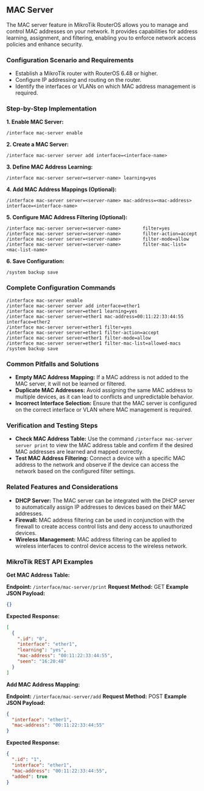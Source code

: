## MAC Server

The MAC server feature in MikroTik RouterOS allows you to manage and control MAC addresses on your network. It provides capabilities for address learning, assignment, and filtering, enabling you to enforce network access policies and enhance security.

### Configuration Scenario and Requirements

* Establish a MikroTik router with RouterOS 6.48 or higher.
* Configure IP addressing and routing on the router.
* Identify the interfaces or VLANs on which MAC address management is required.

### Step-by-Step Implementation

**1. Enable MAC Server:**

```
/interface mac-server enable
```

**2. Create a MAC Server:**

```
/interface mac-server server add interface=<interface-name>
```

**3. Define MAC Address Learning:**

```
/interface mac-server server=<server-name> learning=yes
```

**4. Add MAC Address Mappings (Optional):**

```
/interface mac-server server=<server-name> mac-address=<mac-address> interface=<interface-name>
```

**5. Configure MAC Address Filtering (Optional):**

```
/interface mac-server server=<server-name>        filter=yes
/interface mac-server server=<server-name>        filter-action=accept
/interface mac-server server=<server-name>        filter-mode=allow
/interface mac-server server=<server-name>        filter-mac-list=<mac-list-name>
```

**6. Save Configuration:**

```
/system backup save
```

### Complete Configuration Commands

```
/interface mac-server enable
/interface mac-server server add interface=ether1
/interface mac-server server=ether1 learning=yes
/interface mac-server server=ether1 mac-address=00:11:22:33:44:55 interface=ether2
/interface mac-server server=ether1 filter=yes
/interface mac-server server=ether1 filter-action=accept
/interface mac-server server=ether1 filter-mode=allow
/interface mac-server server=ether1 filter-mac-list=allowed-macs
/system backup save
```

### Common Pitfalls and Solutions

* **Empty MAC Address Mapping:** If a MAC address is not added to the MAC server, it will not be learned or filtered.
* **Duplicate MAC Addresses:** Avoid assigning the same MAC address to multiple devices, as it can lead to conflicts and unpredictable behavior.
* **Incorrect Interface Selection:** Ensure that the MAC server is configured on the correct interface or VLAN where MAC management is required.

### Verification and Testing Steps

* **Check MAC Address Table:** Use the command `/interface mac-server server print` to view the MAC address table and confirm if the desired MAC addresses are learned and mapped correctly.
* **Test MAC Address Filtering:** Connect a device with a specific MAC address to the network and observe if the device can access the network based on the configured filter settings.

### Related Features and Considerations

* **DHCP Server:** The MAC server can be integrated with the DHCP server to automatically assign IP addresses to devices based on their MAC addresses.
* **Firewall:** MAC address filtering can be used in conjunction with the firewall to create access control lists and deny access to unauthorized devices.
* **Wireless Management:** MAC address filtering can be applied to wireless interfaces to control device access to the wireless network.

### MikroTik REST API Examples

**Get MAC Address Table:**

**Endpoint:** `/interface/mac-server/print`
**Request Method:** GET
**Example JSON Payload:**
```json
{}
```
**Expected Response:**
```json
[
  {
    ".id": "0",
    "interface": "ether1",
    "learning": "yes",
    "mac-address": "00:11:22:33:44:55",
    "seen": "16:20:48"
  }
]
```

**Add MAC Address Mapping:**

**Endpoint:** `/interface/mac-server/add`
**Request Method:** POST
**Example JSON Payload:**
```json
{
  "interface": "ether1",
  "mac-address": "00:11:22:33:44:55"
}
```
**Expected Response:**
```json
{
  ".id": "1",
  "interface": "ether1",
  "mac-address": "00:11:22:33:44:55",
  "added": true
}
```